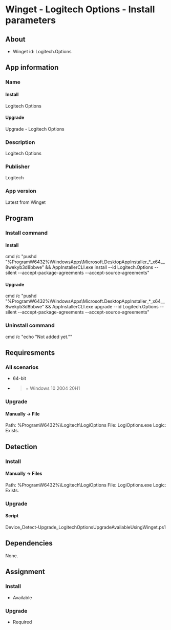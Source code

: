 # Winget - Logitech Options - Install parameters
## About
* Winget id: Logitech.Options


## App information
### Name
#### Install
Logitech Options
#### Upgrade
Upgrade - Logitech Options

### Description
Logitech Options

### Publisher
Logitech

### App version
Latest from Winget


## Program
### Install command
#### Install
cmd /c "pushd "%ProgramW6432%\WindowsApps\Microsoft.DesktopAppInstaller_*_x64__8wekyb3d8bbwe" && AppInstallerCLI.exe install --id Logitech.Options --silent --accept-package-agreements --accept-source-agreements"
#### Upgrade
cmd /c "pushd "%ProgramW6432%\WindowsApps\Microsoft.DesktopAppInstaller_*_x64__8wekyb3d8bbwe" && AppInstallerCLI.exe upgrade --id Logitech.Options --silent --accept-package-agreements --accept-source-agreements"

### Uninstall command
cmd /c "echo "Not added yet.""


## Requiresments
### All scenarios
* 64-bit
* >= Windows 10 2004 20H1

### Upgrade
#### Manually -> File
Path:  %ProgramW6432%\Logitech\LogiOptions
File:  LogiOptions.exe
Logic: Exists.


## Detection
### Install
#### Manually -> Files
Path:  %ProgramW6432%\Logitech\LogiOptions
File:  LogiOptions.exe
Logic: Exists.

### Upgrade
#### Script
Device_Detect-Upgrade_LogitechOptionsUpgradeAvailableUsingWinget.ps1


## Dependencies
None.


## Assignment
### Install
* Available

### Upgrade
* Required
